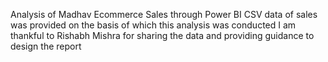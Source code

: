 Analysis of Madhav Ecommerce Sales through Power BI
CSV data of sales was provided on the basis of which this analysis was conducted
I am thankful to Rishabh Mishra for sharing the data and providing guidance to design the report
